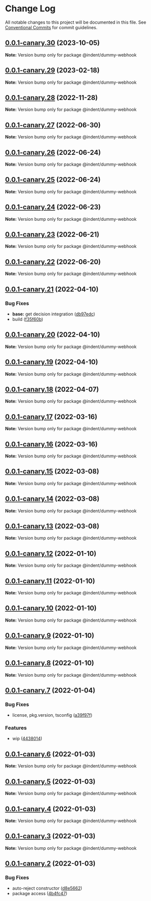 # Change Log

All notable changes to this project will be documented in this file.
See [Conventional Commits](https://conventionalcommits.org) for commit guidelines.

## [0.0.1-canary.30](https://github.com/indentapis/integrations/compare/@indent/dummy-webhook@0.0.1-canary.29...@indent/dummy-webhook@0.0.1-canary.30) (2023-10-05)

**Note:** Version bump only for package @indent/dummy-webhook





## [0.0.1-canary.29](https://github.com/indentapis/integrations/compare/@indent/dummy-webhook@0.0.1-canary.28...@indent/dummy-webhook@0.0.1-canary.29) (2023-02-18)

**Note:** Version bump only for package @indent/dummy-webhook





## [0.0.1-canary.28](https://github.com/indentapis/integrations/compare/@indent/dummy-webhook@0.0.1-canary.27...@indent/dummy-webhook@0.0.1-canary.28) (2022-11-28)

**Note:** Version bump only for package @indent/dummy-webhook





## [0.0.1-canary.27](https://github.com/indentapis/integrations/compare/@indent/dummy-webhook@0.0.1-canary.26...@indent/dummy-webhook@0.0.1-canary.27) (2022-06-30)

**Note:** Version bump only for package @indent/dummy-webhook





## [0.0.1-canary.26](https://github.com/indentapis/integrations/compare/@indent/dummy-webhook@0.0.1-canary.25...@indent/dummy-webhook@0.0.1-canary.26) (2022-06-24)

**Note:** Version bump only for package @indent/dummy-webhook





## [0.0.1-canary.25](https://github.com/indentapis/integrations/compare/@indent/dummy-webhook@0.0.1-canary.24...@indent/dummy-webhook@0.0.1-canary.25) (2022-06-24)

**Note:** Version bump only for package @indent/dummy-webhook





## [0.0.1-canary.24](https://github.com/indentapis/integrations/compare/@indent/dummy-webhook@0.0.1-canary.23...@indent/dummy-webhook@0.0.1-canary.24) (2022-06-23)

**Note:** Version bump only for package @indent/dummy-webhook





## [0.0.1-canary.23](https://github.com/indentapis/integrations/compare/@indent/dummy-webhook@0.0.1-canary.22...@indent/dummy-webhook@0.0.1-canary.23) (2022-06-21)

**Note:** Version bump only for package @indent/dummy-webhook





## [0.0.1-canary.22](https://github.com/indentapis/integrations/compare/@indent/dummy-webhook@0.0.1-canary.21...@indent/dummy-webhook@0.0.1-canary.22) (2022-06-20)

**Note:** Version bump only for package @indent/dummy-webhook





## [0.0.1-canary.21](https://github.com/indentapis/integrations/compare/@indent/dummy-webhook@0.0.1-canary.20...@indent/dummy-webhook@0.0.1-canary.21) (2022-04-10)


### Bug Fixes

* **base:** get decision integration ([db97edc](https://github.com/indentapis/integrations/commit/db97edc9100550e6204f7126f73a9673821e3bb0))
* build ([f35f60b](https://github.com/indentapis/integrations/commit/f35f60be6050a9f50ae5617be3583c6454e0d5d9))





## [0.0.1-canary.20](https://github.com/indentapis/integrations/compare/@indent/dummy-webhook@0.0.1-canary.19...@indent/dummy-webhook@0.0.1-canary.20) (2022-04-10)

**Note:** Version bump only for package @indent/dummy-webhook





## [0.0.1-canary.19](https://github.com/indentapis/integrations/compare/@indent/dummy-webhook@0.0.1-canary.18...@indent/dummy-webhook@0.0.1-canary.19) (2022-04-10)

**Note:** Version bump only for package @indent/dummy-webhook





## [0.0.1-canary.18](https://github.com/indentapis/integrations/compare/@indent/dummy-webhook@0.0.1-canary.17...@indent/dummy-webhook@0.0.1-canary.18) (2022-04-07)

**Note:** Version bump only for package @indent/dummy-webhook





## [0.0.1-canary.17](https://github.com/indentapis/integrations/compare/@indent/dummy-webhook@0.0.1-canary.16...@indent/dummy-webhook@0.0.1-canary.17) (2022-03-16)

**Note:** Version bump only for package @indent/dummy-webhook





## [0.0.1-canary.16](https://github.com/indentapis/integrations/compare/@indent/dummy-webhook@0.0.1-canary.15...@indent/dummy-webhook@0.0.1-canary.16) (2022-03-16)

**Note:** Version bump only for package @indent/dummy-webhook





## [0.0.1-canary.15](https://github.com/indentapis/integrations/compare/@indent/dummy-webhook@0.0.1-canary.14...@indent/dummy-webhook@0.0.1-canary.15) (2022-03-08)

**Note:** Version bump only for package @indent/dummy-webhook





## [0.0.1-canary.14](https://github.com/indentapis/integrations/compare/@indent/dummy-webhook@0.0.1-canary.13...@indent/dummy-webhook@0.0.1-canary.14) (2022-03-08)

**Note:** Version bump only for package @indent/dummy-webhook





## [0.0.1-canary.13](https://github.com/indentapis/integrations/compare/@indent/dummy-webhook@0.0.1-canary.12...@indent/dummy-webhook@0.0.1-canary.13) (2022-03-08)

**Note:** Version bump only for package @indent/dummy-webhook





## [0.0.1-canary.12](https://github.com/indentapis/integrations/compare/@indent/dummy-webhook@0.0.1-canary.11...@indent/dummy-webhook@0.0.1-canary.12) (2022-01-10)

**Note:** Version bump only for package @indent/dummy-webhook





## [0.0.1-canary.11](https://github.com/indentapis/integrations/compare/@indent/dummy-webhook@0.0.1-canary.10...@indent/dummy-webhook@0.0.1-canary.11) (2022-01-10)

**Note:** Version bump only for package @indent/dummy-webhook





## [0.0.1-canary.10](https://github.com/indentapis/integrations/compare/@indent/dummy-webhook@0.0.1-canary.9...@indent/dummy-webhook@0.0.1-canary.10) (2022-01-10)

**Note:** Version bump only for package @indent/dummy-webhook





## [0.0.1-canary.9](https://github.com/indentapis/integrations/compare/@indent/dummy-webhook@0.0.1-canary.8...@indent/dummy-webhook@0.0.1-canary.9) (2022-01-10)

**Note:** Version bump only for package @indent/dummy-webhook





## [0.0.1-canary.8](https://github.com/indentapis/integrations/compare/@indent/dummy-webhook@0.0.1-canary.7...@indent/dummy-webhook@0.0.1-canary.8) (2022-01-10)

**Note:** Version bump only for package @indent/dummy-webhook





## [0.0.1-canary.7](https://github.com/indentapis/integrations/compare/@indent/dummy-webhook@0.0.1-canary.6...@indent/dummy-webhook@0.0.1-canary.7) (2022-01-04)


### Bug Fixes

* license, pkg.version, tsconfig ([a39f97f](https://github.com/indentapis/integrations/commit/a39f97fdec58b3dbe34f87eedf6e74ea67a75c58))


### Features

* wip ([4438014](https://github.com/indentapis/integrations/commit/44380142e6bf6a6ec8951f2f977ab0d05dbbed41))





## [0.0.1-canary.6](https://github.com/indentapis/integrations/compare/@indent/dummy-webhook@0.0.1-canary.5...@indent/dummy-webhook@0.0.1-canary.6) (2022-01-03)

**Note:** Version bump only for package @indent/dummy-webhook





## [0.0.1-canary.5](https://github.com/indentapis/integrations/compare/@indent/dummy-webhook@0.0.1-canary.4...@indent/dummy-webhook@0.0.1-canary.5) (2022-01-03)

**Note:** Version bump only for package @indent/dummy-webhook





## [0.0.1-canary.4](https://github.com/indentapis/integrations/compare/@indent/dummy-webhook@0.0.1-canary.3...@indent/dummy-webhook@0.0.1-canary.4) (2022-01-03)

**Note:** Version bump only for package @indent/dummy-webhook





## [0.0.1-canary.3](https://github.com/indentapis/integrations/compare/@indent/dummy-webhook@0.0.1-canary.2...@indent/dummy-webhook@0.0.1-canary.3) (2022-01-03)

**Note:** Version bump only for package @indent/dummy-webhook





## [0.0.1-canary.2](https://github.com/indentapis/integrations/compare/@indent/dummy-webhook@0.0.1-canary.1...@indent/dummy-webhook@0.0.1-canary.2) (2022-01-03)


### Bug Fixes

* auto-reject constructor ([d8e5662](https://github.com/indentapis/integrations/commit/d8e566254db37ffba7220bdfd78d9fe79b720bbd))
* package access ([4b4fc47](https://github.com/indentapis/integrations/commit/4b4fc47e037c49ddb79076d8d35acc438d6ef01b))
